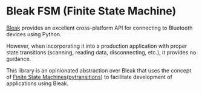 # Bleak FSM (Finite State Machine)

[Bleak](https://github.com/hbldh/bleak) provides an excellent cross-platform API for connecting to Bluetooth devices using Python. 

However, when incorporating it into a production application with proper state transitions (scanning, reading data, disconnecting, etc.), it provides no guidance.

This library is an opinionated abstraction over Bleak that uses the concept of [Finite State Machines](https://en.wikipedia.org/wiki/Finite-state_machine)([pytransitions](https://github.com/pytransitions/transitions/tree/master)) to facilitate development of applications using Bleak.

